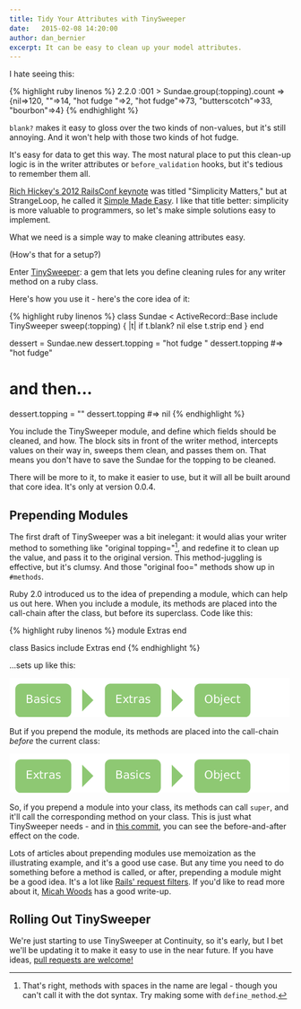 ```yaml
---
title: Tidy Your Attributes with TinySweeper
date:   2015-02-08 14:20:00
author: dan_bernier
excerpt: It can be easy to clean up your model attributes.
---
```


I hate seeing this:

{% highlight ruby linenos %}
2.2.0 :001 > Sundae.group(:topping).count
 => {nil=>120, ""=>14, "hot fudge "=>2, "hot fudge"=>73, "butterscotch"=>33, "bourbon"=>4}
{% endhighlight %}

`blank?` makes it easy to gloss over the two kinds of non-values, but it's still annoying. And it won't help with those two kinds of hot fudge.

It's easy for data to get this way. The most natural place to put this clean-up logic is in the writer attributes or `before_validation` hooks, but it's tedious to remember them all.

[Rich Hickey's 2012 RailsConf keynote](https://www.youtube.com/watch?v=rI8tNMsozo0) was titled "Simplicity Matters," but at StrangeLoop, he called it [Simple Made Easy](http://www.infoq.com/presentations/Simple-Made-Easy). I like that title better: simplicity is more valuable to programmers, so let's make simple solutions easy to implement.

What we need is a simple way to make cleaning attributes easy.

(How's that for a setup?)

Enter [TinySweeper](https://rubygems.org/gems/tiny_sweeper): a gem that lets you define cleaning rules for any writer method on a ruby class.

Here's how you use it - here's the core idea of it:

{% highlight ruby linenos %}
class Sundae < ActiveRecord::Base
  include TinySweeper
  sweep(:topping) { |t|
    if t.blank?
      nil
    else
      t.strip
    end
  }
end

dessert = Sundae.new
dessert.topping = "hot fudge "
dessert.topping #=> "hot fudge"
# and then...
dessert.topping = ""
dessert.topping #=> nil
{% endhighlight %}

You include the TinySweeper module, and define which fields should be cleaned, and how. The block sits in front of the writer method, intercepts values on their way in, sweeps them clean, and passes them on. That means you don't have to save the Sundae for the topping to be cleaned.

There will be more to it, to make it easier to use, but it will all be built around that core idea. It's only at version 0.0.4.

## Prepending Modules

The first draft of TinySweeper was a bit inelegant: it would alias your writer method to something like "original topping="[^space-methods], and redefine it to clean up the value, and pass it to the original version. This method-juggling is effective, but it's clumsy. And those "original foo=" methods show up in `#methods`.

[^space-methods]: That's right, methods with spaces in the name are legal - though you can't call it with the dot syntax. Try making some with `define_method`.

Ruby 2.0 introduced us to the idea of prepending a module, which can help us out here. When you include a module, its methods are placed into the call-chain after the class, but before its superclass. Code like this:

{% highlight ruby linenos %}
module Extras
end

class Basics
  include Extras
end
{% endhighlight %}

...sets up like this:

![](/images/module-include.png)

But if you prepend the module, its methods are placed into the call-chain *before* the current class:

![](/images/module-prepend.png)

So, if you prepend a module into your class, its methods can call `super`, and it'll call the corresponding method on your class. This is just what TinySweeper needs - and in [this commit](https://github.com/ContinuityControl/tiny_sweeper/commit/1300bdcb15ed5982a132faec152de2f3d3b09d78), you can see the before-and-after effect on the code.

Lots of articles about prepending modules use memoization as the illustrating example, and it's a good use case. But any time you need to do something before a method is called, or after, prepending a module might be a good idea. It's a lot like [Rails' request filters](http://guides.rubyonrails.org/action_controller_overview.html#filters). If you'd like to read more about it, [Micah Woods](http://hashrocket.com/blog/posts/module-prepend-a-super-story) has a good write-up.

## Rolling Out TinySweeper

We're just starting to use TinySweeper at Continuity, so it's early, but I bet we'll be updating it to make it easy to use in the near future. If you have ideas, [pull requests are welcome!](https://github.com/ContinuityControl/tiny_sweeper)

